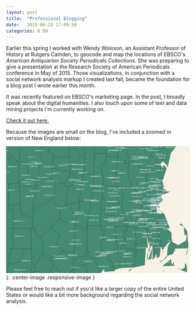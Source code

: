 ```yaml
---
layout: post
title:  "Professional Blogging"
date:   2015-06-23 17:09:50
categories: R DH
---
```

Earlier this spring I worked with Wendy Woloson, an Assistant Professor of History at Rutgers Camden, to geocode and map the locations of EBSCO's *American Antiquarian Society Periodicals Collections.* She was preparing to give a presentation at the Research Society of American Periodicals conference in May of 2015. Those visualizations, in conjunction with a social network analysis markup I created last fall, became the foundation for a blog post I wrote earlier this month.

It was recently featured on EBSCO's marketing page. In the post, I broadly speak about the digital humanities. I also touch upon some of text and data mining projects I'm currently working on.

[Check it out here.](https://www.ebsco.com/blog/article/ebsco-and-digital-humanities-data-and-text-mining)

Because the images are small on the blog, I've included a zoomed in version of New England below: 

![NE MAP](/assets/aas_MA.png){: .center-image .responsive-image } 

Please feel free to reach out if you'd like a larger copy of the entire United States or would like a bit more background regarding the social network analysis.